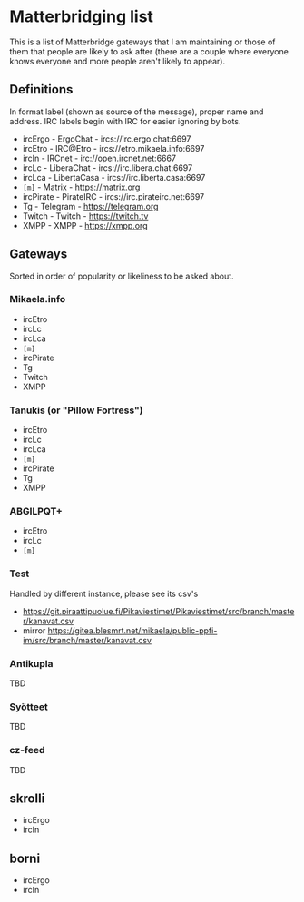 # Matterbridging list

This is a list of Matterbridge gateways that I am maintaining or those of
them that people are likely to ask after (there are a couple where everyone
knows everyone and more people aren't likely to appear).

## Definitions

In format label (shown as source of the message), proper name and address.
IRC labels begin with IRC for easier ignoring by bots.

* ircErgo - ErgoChat - ircs://irc.ergo.chat:6697
* ircEtro - IRC@Etro - ircs://etro.mikaela.info:6697
* ircIn - IRCnet - irc://open.ircnet.net:6667
* ircLc - LiberaChat - ircs://irc.libera.chat:6697
* ircLca - LibertaCasa - ircs://irc.liberta.casa:6697
* `[m]` - Matrix - https://matrix.org
* ircPirate - PirateIRC - ircs://irc.pirateirc.net:6697
* Tg - Telegram - https://telegram.org
* Twitch - Twitch - https://twitch.tv
* XMPP - XMPP - https://xmpp.org

## Gateways

Sorted in order of popularity or likeliness to be asked about.

### Mikaela.info

* ircEtro
* ircLc
* ircLca
* `[m]`
* ircPirate
* Tg
* Twitch
* XMPP

### Tanukis (or "Pillow Fortress")

* ircEtro
* ircLc
* ircLca
* `[m]`
* ircPirate
* Tg
* XMPP

### ABGILPQT+

* ircEtro
* ircLc
* `[m]`

### Test

Handled by different instance, please see its csv's

* https://git.piraattipuolue.fi/Pikaviestimet/Pikaviestimet/src/branch/master/kanavat.csv
* mirror https://gitea.blesmrt.net/mikaela/public-ppfi-im/src/branch/master/kanavat.csv

### Antikupla

TBD

### Syötteet

TBD

### cz-feed

TBD

## skrolli

* ircErgo
* ircIn

## borni

* ircErgo
* ircIn
